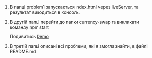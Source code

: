 1. В папці problem1 запускається index.html через liveServer, та результат виводиться в консоль.
2. В другій папці перейти до папки currency-swap та викликати команду npm start
   
   Подивитись [Demo](https://currency-converter-gamma-sand.vercel.app/)
4. В третій папці описані всі проблеми, які я змогла знайти, в файлі README.md 
